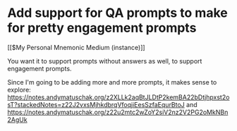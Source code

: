 # Add support for QA prompts to make for pretty engagement prompts
[[$My Personal Mnemonic Medium (instance)]]

You want it to support prompts without answers as well, to support engagement prompts.

Since I'm going to be adding more and more prompts, it makes sense to explore: https://notes.andymatuschak.org/z2XLLk2aqBtJLDtP2kemBA22bDtjhpxst2osT?stackedNotes=z22J2vxsMjhkdbrqVfoqjiEesSzfaEqurBtoJ and https://notes.andymatuschak.org/z22u2mtc2wZoY2siV2nz2V2PG2oMkNBn2AgUk

<!-- #Life -->

<!-- {BearID:AD410105-2984-4495-8197-919269319F2F-15756-000013032EEB1D47} -->
